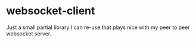 # websocket-client
Just a small partial library I can re-use that plays nice with my peer to peer websocket server.
